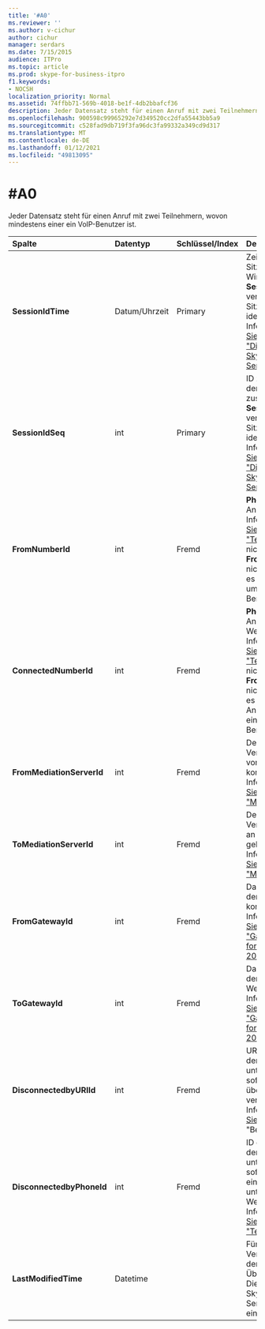```yaml
---
title: '#A0'
ms.reviewer: ''
ms.author: v-cichur
author: cichur
manager: serdars
ms.date: 7/15/2015
audience: ITPro
ms.topic: article
ms.prod: skype-for-business-itpro
f1.keywords:
- NOCSH
localization_priority: Normal
ms.assetid: 74ffbb71-569b-4018-be1f-4db2bbafcf36
description: Jeder Datensatz steht für einen Anruf mit zwei Teilnehmern, wovon  mindestens einer ein VoIP-Benutzer ist.
ms.openlocfilehash: 900598c99965292e7d349520cc2dfa55443bb5a9
ms.sourcegitcommit: c528fad9db719f3fa96dc3fa99332a349cd9d317
ms.translationtype: MT
ms.contentlocale: de-DE
ms.lasthandoff: 01/12/2021
ms.locfileid: "49813095"
---
```

# <a name="voipdetails-table"></a>#A0
 
Jeder Datensatz steht für einen Anruf mit zwei Teilnehmern, wovon  mindestens einer ein VoIP-Benutzer ist.
  
|**Spalte**|**Datentyp**|**Schlüssel/Index**|**Details**|
|:-----|:-----|:-----|:-----|
|**SessionIdTime** <br/> |Datum/Uhrzeit  <br/> |Primary  <br/> |Zeitpunkt der Sitzungsanforderung. Wird zusammen mit **SessionIdSeq** verwendet, um eine Sitzung eindeutig zu identifizieren. Weitere Informationen [finden Sie in der Tabelle "Dialogfelder" in Skype for Business Server 2015.](dialogs.md) <br/> |
|**SessionIdSeq** <br/> |int  <br/> |Primary  <br/> |ID zur Identifikation der Sitzung. Wird zusammen mit **SessionIdTime** verwendet, um eine Sitzung eindeutig zu identifizieren. Weitere Informationen [finden Sie in der Tabelle "Dialogfelder" in Skype for Business Server 2015.](dialogs.md) <br/> |
|**FromNumberId** <br/> |int  <br/> |Fremd  <br/> |**PhoneId** des Anrufers. Weitere Informationen [finden Sie in der Tabelle "Telefone".](phones.md) Wenn nicht NULL und **FromGatewayId** ist nicht NULL, handelt es sich beim Anrufer um einen PSTN-Benutzer. <br/> |
|**ConnectedNumberId** <br/> |int  <br/> |Fremd  <br/> |**PhoneId** des Anrufempfängers. Weitere Informationen [finden Sie in der Tabelle "Telefone".](phones.md) Wenn nicht NULL und **FromGatewayId** ist nicht NULL, handelt es sich beim Anrufempfänger um einen PSTN-Benutzer. <br/> |
|**FromMediationServerId** <br/> |int  <br/> |Fremd  <br/> |Der Vermittlungsserver, von dem der Anruf kommt. Weitere Informationen [finden Sie in der Tabelle "MediationServers".](mediationservers.md) <br/> |
|**ToMediationServerId** <br/> |int  <br/> |Fremd  <br/> |Der Vermittlungsserver, an den der Anruf geht. Weitere Informationen [finden Sie in der Tabelle "MediationServers".](mediationservers.md) <br/> |
|**FromGatewayId** <br/> |int  <br/> |Fremd  <br/> |Das Gateway, von dem der Anruf kommt. Weitere Informationen [finden Sie in der Tabelle "Gateways" in Skype for Business Server 2015.](gateways.md) <br/> |
|**ToGatewayId** <br/> |int  <br/> |Fremd  <br/> |Das Gateway, an das der Anruf geht. Weitere Informationen [finden Sie in der Tabelle "Gateways" in Skype for Business Server 2015.](gateways.md) <br/> |
|**DisconnectedbyURIId** <br/> |int  <br/> |Fremd  <br/> |URI des Benutzers, der den Anruf unterbrochen hat, sofern der Benutzer über einen URI verfügt. Weitere Informationen [finden Sie in der Tabelle](users.md) "Benutzer". <br/> |
|**DisconnectedbyPhoneId** <br/> |int  <br/> |Fremd  <br/> |ID des Telefons, das den Anruf unterbrochen hat, sofern der Anruf von einem Telefon unterbrochen wurde. Weitere Informationen [finden Sie in der Tabelle "Telefone".](phones.md) <br/> |
|**LastModifiedTime** <br/> |Datetime  <br/> ||Für die interne Verwendung durch den Überwachungsdienst.  <br/> Dieses Feld wurde in Skype for Business Server 2015 eingeführt.  <br/> |
   


